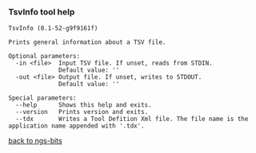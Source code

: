 ### TsvInfo tool help
	TsvInfo (0.1-52-g9f9161f)
	
	Prints general information about a TSV file.
	
	Optional parameters:
	  -in <file>  Input TSV file. If unset, reads from STDIN.
	              Default value: ''
	  -out <file> Output file. If unset, writes to STDOUT.
	              Default value: ''
	
	Special parameters:
	  --help      Shows this help and exits.
	  --version   Prints version and exits.
	  --tdx       Writes a Tool Defition Xml file. The file name is the application name appended with '.tdx'.
	
[back to ngs-bits](https://github.com/marc-sturm/ngs-bits)